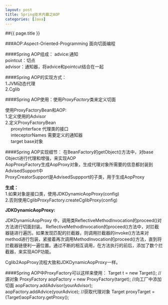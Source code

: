 ```yaml
---
layout: post
title: Spring技术内幕之AOP
categories: [Java]
---
```

##{{ page.title }}

###AOP:Aspect-Oriented-Programming  面向切面编程

####Spring AOP组成：
advice:通知  
pointcut：切点  
advisor：通知器，将advice和pointcut结合在一起

####Spring AOP的实现方式：  
1.JVM动态代理  
2.Cglib

####Spring AOP使用：使用*ProxyFactory*类来定义切面

使用ProxyFactoryBean和AOP:  
1.定义使用的Advisor  
2.定义ProxyFactoryBean  
&#8194;&#8194;  proxyInterface   代理类的接口  
&#8194;&#8194;  inteceptorNames 需要定义的通知器  
&#8194;&#8194;  target base对象
		
		
####Spring AOP实现细节：
在BeanFactory的getObject()方法中，对base Object进行代理和增强，来实现AOP  
AopProxyFactory生成AopProxy对象，生成代理对象所需要的信息都封装到AdvisedSupport中  
ProxyCreatorSupport是AdvisedSuppport的子类，用于生成AopProxy

**生成：**  
1.如果对象是接口类，使用JDKDynamicAopProxy(config)  
2.否则使用CglibProxyFactory.createCglibProxy(config)  
	
**JDKDynamicAopProxy:**

JDKDynamicAopProxy 中，调用类ReflectiveMethodInvocation的proceed()对方法进行切面封装。
ReflectiveMethodInvocation的proceed()方法中，对拦截器链进行遍历。如果发现匹配的拦截器，则调用拦截器的invoke()方法来对method进行包装，紧接着再次调用MethodInvocation的proceed()方法，直到将拦截器链便利一遍位置。通过不断的相互调用，在方法执行的前后，添加了数个拦截器，来实现AOP功能。
	
Cglib2AopProxy流程大致和JDKDynamicAopProxy一样。
	
####Spring AOP中ProxyFactory可以这样来使用： 
	Target t = new Target(); //源对象
	ProxyFactory aopFactory = new ProxyFactory(target);
	//向工厂中添加切面 
	aopFactory.addAdvisor(yourAdvisor);
	aopFactory.addAdvice(yourAdvice);
	//获取代理对象
	Target proxyTarget = (Target)aopFactory.getProxy(); 
	
	
